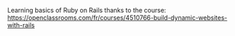 Learning basics of Ruby on Rails thanks to the course: https://openclassrooms.com/fr/courses/4510766-build-dynamic-websites-with-rails
